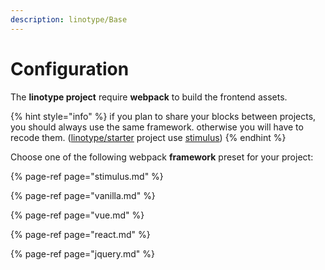 ```yaml
---
description: linotype/Base
---
```


# Configuration

The **linotype project** require **webpack** to build the frontend assets.

{% hint style="info" %}
if you plan to share your blocks between projects, you should always use the same framework. otherwise you will have to recode them. \([linotype/starter](../../../exemple/) project use [stimulus](stimulus.md)\)
{% endhint %}

Choose one of the following webpack **framework** preset for your project:

{% page-ref page="stimulus.md" %}

{% page-ref page="vanilla.md" %}

{% page-ref page="vue.md" %}

{% page-ref page="react.md" %}

{% page-ref page="jquery.md" %}





